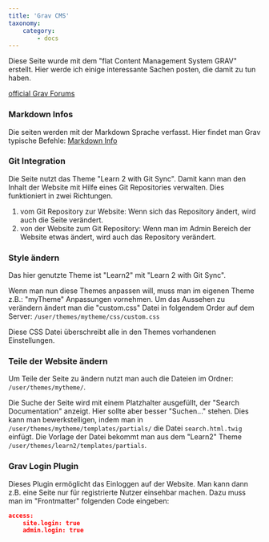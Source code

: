 ```yaml
---
title: 'Grav CMS'
taxonomy:
    category:
        - docs
---
```


Diese Seite wurde mit dem "flat Content Management System GRAV" erstellt. Hier werde ich einige interessante Sachen posten, die damit zu tun haben.

[official Grav Forums](https://discourse.getgrav.org/)

### Markdown Infos

Die seiten werden mit der Markdown Sprache verfasst. Hier findet man Grav typische Befehle:
[Markdown Info](./01markdown_info)

### Git Integration

Die Seite nutzt das Theme "Learn 2 with Git Sync". Damit kann man den Inhalt der Website mit Hilfe eines Git Repositories verwalten. Dies funktioniert in zwei Richtungen.

1. vom Git Repository zur Website: Wenn sich das Repository ändert, wird auch die Seite verändert.
2. von der Website zum Git Repository: Wenn man im Admin Bereich der Website etwas ändert, wird auch das Repository verändert.

### Style ändern

Das hier genutzte Theme ist "Learn2" mit "Learn 2 with Git Sync".

Wenn man nun diese Themes anpassen will, muss man im eigenen Theme z.B.: "myTheme" Anpassungen vornehmen. Um das Aussehen zu verändern ändert man die "custom.css" Datei in folgendem Order auf dem Server:
`/user/themes/mytheme/css/custom.css`

Diese CSS Datei überschreibt alle in den Themes vorhandenen Einstellungen.

### Teile der Website ändern

Um Teile der Seite zu ändern nutzt man auch die Dateien im Ordner: `/user/themes/mytheme/`.

Die Suche der Seite wird mit einem Platzhalter ausgefüllt, der "Search Documentation" anzeigt. Hier sollte aber besser "Suchen..." stehen. Dies kann man bewerkstelligen, indem man in `/user/themes/mytheme/templates/partials/` die Datei `search.html.twig` einfügt. Die Vorlage der Datei bekommt man aus dem "Learn2" Theme `/user/themes/learn2/templates/partials`.

### Grav Login Plugin

Dieses Plugin ermöglicht das Einloggen auf der Website. Man kann dann z.B. eine Seite nur für registrierte Nutzer einsehbar machen. Dazu muss man im "Frontmatter" folgenden Code eingeben:

```json
access:
    site.login: true
    admin.login: true
```
